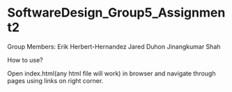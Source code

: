 # SoftwareDesign_Group5_Assignment2

Group Members:
Erik Herbert-Hernandez
Jared Duhon
Jinangkumar Shah

How to use?

Open index.html(any html file will work) in browser 
and navigate through pages using links on right corner.